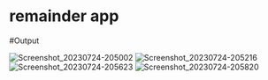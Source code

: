 # remainder app

#Output

![Screenshot_20230724-205002](https://github.com/gsarun125/remainder/assets/127116889/971caf42-1167-4666-9c66-31dcb3c51d84)
![Screenshot_20230724-205216](https://github.com/gsarun125/remainder/assets/127116889/1311d5c7-24df-493c-a5de-e2062e8e3eb7)
![Screenshot_20230724-205623](https://github.com/gsarun125/remainder/assets/127116889/4bf34cd0-3b7d-4424-b414-6aec016395b4)
![Screenshot_20230724-205820](https://github.com/gsarun125/remainder/assets/127116889/6d6178c5-15f2-4458-929f-fae1937423b6)
